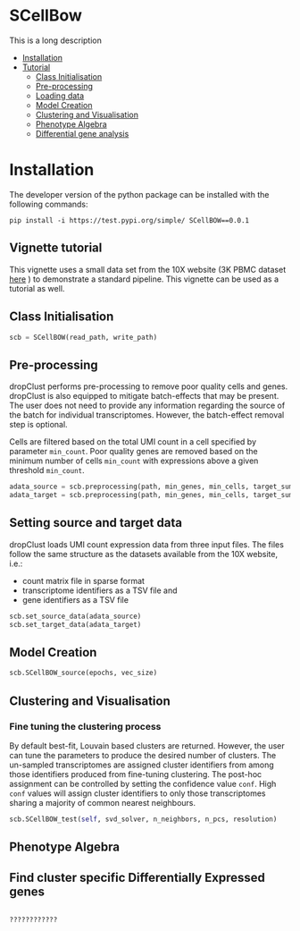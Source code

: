 SCellBow
====

  This is a long description

   -   [Installation](#installation)
   -   [Tutorial](#vignette-tutorial)
       -  [Class Initialisation](#class-initialisation)
       -  [Pre-processing](#pre-processing)
       -  [Loading data](#setting-source-and-target-data)
       -  [Model Creation](#model-creation)
       -  [Clustering and Visualisation](#clustering-and-visualisation)
       -  [Phenotype Algebra](#phenotype-algebra)
       -  [Differential gene analysis](#find-cluster-specific-differentially-expressed-genes)



Installation
=============

The developer version of the python package can be installed with the following commands:

```
pip install -i https://test.pypi.org/simple/ SCellBOW==0.0.1
```



Vignette tutorial
------------------
This vignette uses a small data set from the 10X website (3K PBMC dataset [here](http://cf.10xgenomics.com/samples/cell-exp/1.1.0/pbmc3k/pbmc3k_filtered_gene_bc_matrices.tar.gz) ) to demonstrate a standard pipeline. This vignette can be used as a tutorial as well.


Class Initialisation
------------------
```python
scb = SCellBOW(read_path, write_path)
```


Pre-processing
--------------
dropClust performs pre-processing to remove poor quality cells and genes. dropClust is also equipped to mitigate batch-effects that may be present. The user does not need to provide any information regarding the source of the batch for individual transcriptomes. However, the batch-effect removal step is optional.

Cells are filtered based on the total UMI count in a cell specified by parameter `min_count`.  Poor quality genes are removed based on the minimum number of cells `min_count` with expressions above a given threshold `min_count`. 

``` python
adata_source = scb.preprocessing(path, min_genes, min_cells, target_sum, n_top_genes, max_value)
adata_target = scb.preprocessing(path, min_genes, min_cells, target_sum, n_top_genes, max_value)
```

Setting source and target data
-------------------------------

dropClust loads UMI count expression data from three input files. The files follow the same structure as the datasets available from the 10X website, i.e.:

-   count matrix file in sparse format
-   transcriptome identifiers as a TSV file and
-   gene identifiers as a TSV file

``` python
scb.set_source_data(adata_source)
scb.set_target_data(adata_target)
```

Model Creation
---------------
```python
scb.SCellBOW_source(epochs, vec_size)
```


Clustering and Visualisation
--------------------------

### Fine tuning the clustering process

By default best-fit, Louvain based clusters are returned. However, the user can tune the parameters to produce the desired number of clusters. The un-sampled transcriptomes are assigned cluster identifiers from among those identifiers produced from fine-tuning clustering. The post-hoc assignment can be controlled by setting the confidence value `conf`. High `conf` values will assign cluster identifiers to only those transcriptomes sharing a majority of common nearest neighbours. 


``` python
scb.SCellBOW_test(self, svd_solver, n_neighbors, n_pcs, resolution)
```

Phenotype Algebra
----------------------------------------------------


Find cluster specific Differentially Expressed genes
----------------------------------------------------

``` python

????????????

```


